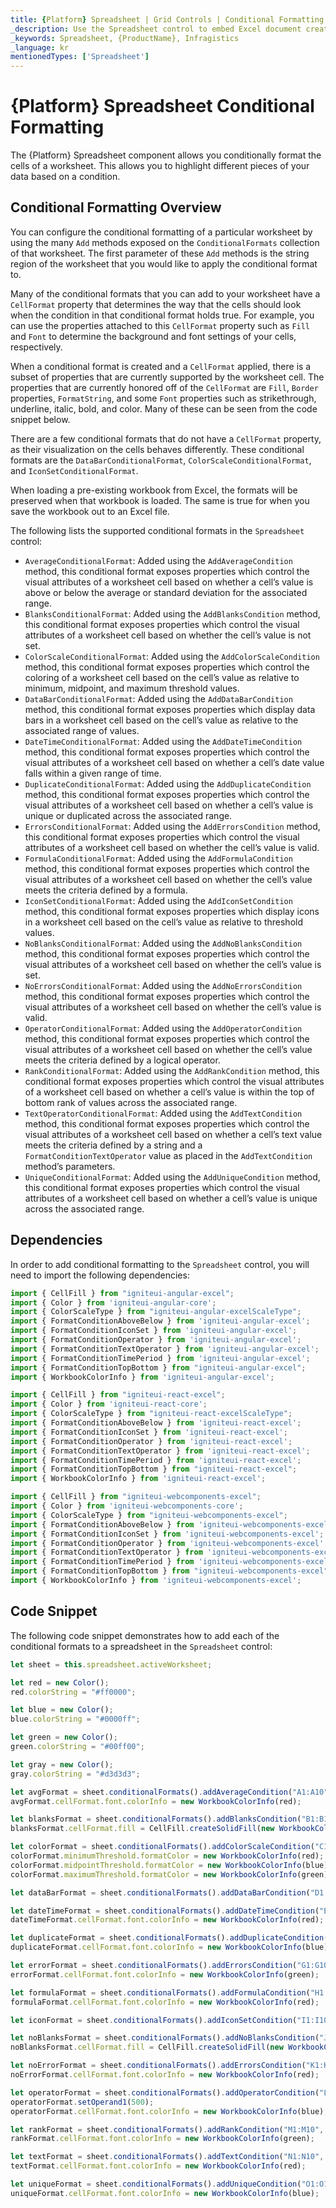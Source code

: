 ```yaml
---
title: {Platform} Spreadsheet | Grid Controls | Conditional Formatting | Infragistics |
_description: Use the Spreadsheet control to embed Excel document creation and editing experiences right into your application.
_keywords: Spreadsheet, {ProductName}, Infragistics
_language: kr
mentionedTypes: ['Spreadsheet']
---
```


# {Platform} Spreadsheet Conditional Formatting

The {Platform} Spreadsheet component allows you conditionally format the cells of a worksheet. This allows you to highlight different pieces of your data based on a condition.

## Conditional Formatting Overview

You can configure the conditional formatting of a particular worksheet by using the many `Add` methods exposed on the `ConditionalFormats` collection of that worksheet. The first parameter of these `Add` methods is the string region of the worksheet that you would like to apply the conditional format to.

Many of the conditional formats that you can add to your worksheet have a `CellFormat` property that determines the way that the cells should look when the condition in that conditional format holds true. For example, you can use the properties attached to this `CellFormat` property such as `Fill` and `Font` to determine the background and font settings of your cells, respectively.

When a conditional format is created and a `CellFormat` applied, there is a subset of properties that are currently supported by the worksheet cell. The properties that are currently honored off of the `CellFormat` are `Fill`, `Border` properties, `FormatString`, and some `Font` properties such as strikethrough, underline, italic, bold, and color. Many of these can be seen from the code snippet below.

There are a few conditional formats that do not have a `CellFormat` property, as their visualization on the cells behaves differently. These conditional formats are the `DataBarConditionalFormat`, `ColorScaleConditionalFormat`, and `IconSetConditionalFormat`.

When loading a pre-existing workbook from Excel, the formats will be preserved when that workbook is loaded. The same is true for when you save the workbook out to an Excel file.

The following lists the supported conditional formats in the `Spreadsheet` control:

- `AverageConditionalFormat`: Added using the `AddAverageCondition` method, this conditional format exposes properties which control the visual attributes of a worksheet cell based on whether a cell’s value is above or below the average or standard deviation for the associated range.
- `BlanksConditionalFormat`: Added using the `AddBlanksCondition` method, this conditional format exposes properties which control the visual attributes of a worksheet cell based on whether the cell’s value is not set.
- `ColorScaleConditionalFormat`: Added using the `AddColorScaleCondition` method, this conditional format exposes properties which control the coloring of a worksheet cell based on the cell’s value as relative to minimum, midpoint, and maximum threshold values.
- `DataBarConditionalFormat`: Added using the `AddDataBarCondition` method, this conditional format exposes properties which display data bars in a worksheet cell based on the cell’s value as relative to the associated range of values.
- `DateTimeConditionalFormat`: Added using the `AddDateTimeCondition` method, this conditional format exposes properties which control the visual attributes of a worksheet cell based on whether a cell’s date value falls within a given range of time.
- `DuplicateConditionalFormat`: Added using the `AddDuplicateCondition` method, this conditional format exposes properties which control the visual attributes of a worksheet cell based on whether a cell’s value is unique or duplicated across the associated range.
- `ErrorsConditionalFormat`: Added using the `AddErrorsCondition` method, this conditional format exposes properties which control the visual attributes of a worksheet cell based on whether the cell’s value is valid.
- `FormulaConditionalFormat`: Added using the `AddFormulaCondition` method, this conditional format exposes properties which control the visual attributes of a worksheet cell based on whether the cell’s value meets the criteria defined by a formula.
- `IconSetConditionalFormat`: Added using the `AddIconSetCondition` method, this conditional format exposes properties which display icons in a worksheet cell based on the cell’s value as relative to threshold values.
- `NoBlanksConditionalFormat`: Added using the `AddNoBlanksCondition` method, this conditional format exposes properties which control the visual attributes of a worksheet cell based on whether the cell’s value is set.
- `NoErrorsConditionalFormat`: Added using the `AddNoErrorsCondition` method, this conditional format exposes properties which control the visual attributes of a worksheet cell based on whether the cell’s value is valid.
- `OperatorConditionalFormat`: Added using the `AddOperatorCondition` method, this conditional format exposes properties which control the visual attributes of a worksheet cell based on whether the cell’s value meets the criteria defined by a logical operator.
- `RankConditionalFormat`: Added using the `AddRankCondition` method, this conditional format exposes properties which control the visual attributes of a worksheet cell based on whether a cell’s value is within the top of bottom rank of values across the associated range.
- `TextOperatorConditionalFormat`: Added using the `AddTextCondition` method, this conditional format exposes properties which control the visual attributes of a worksheet cell based on whether a cell’s text value meets the criteria defined by a string and a `FormatConditionTextOperator` value as placed in the `AddTextCondition` method’s parameters.
- `UniqueConditionalFormat`: Added using the `AddUniqueCondition` method, this conditional format exposes properties which control the visual attributes of a worksheet cell based on whether a cell’s value is unique across the associated range.

## Dependencies

In order to add conditional formatting to the `Spreadsheet` control, you will need to import the following dependencies:

```ts
import { CellFill } from "igniteui-angular-excel";
import { Color } from 'igniteui-angular-core';
import { ColorScaleType } from "igniteui-angular-excelScaleType";
import { FormatConditionAboveBelow } from 'igniteui-angular-excel';
import { FormatConditionIconSet } from 'igniteui-angular-excel';
import { FormatConditionOperator } from 'igniteui-angular-excel';
import { FormatConditionTextOperator } from 'igniteui-angular-excel';
import { FormatConditionTimePeriod } from 'igniteui-angular-excel';
import { FormatConditionTopBottom } from "igniteui-angular-excel";
import { WorkbookColorInfo } from 'igniteui-angular-excel';
```

```ts
import { CellFill } from "igniteui-react-excel";
import { Color } from 'igniteui-react-core';
import { ColorScaleType } from "igniteui-react-excelScaleType";
import { FormatConditionAboveBelow } from 'igniteui-react-excel';
import { FormatConditionIconSet } from 'igniteui-react-excel';
import { FormatConditionOperator } from 'igniteui-react-excel';
import { FormatConditionTextOperator } from 'igniteui-react-excel';
import { FormatConditionTimePeriod } from 'igniteui-react-excel';
import { FormatConditionTopBottom } from "igniteui-react-excel";
import { WorkbookColorInfo } from 'igniteui-react-excel';
```

<!-- WebComponents -->
```ts
import { CellFill } from "igniteui-webcomponents-excel";
import { Color } from 'igniteui-webcomponents-core';
import { ColorScaleType } from "igniteui-webcomponents-excel";
import { FormatConditionAboveBelow } from 'igniteui-webcomponents-excel';
import { FormatConditionIconSet } from 'igniteui-webcomponents-excel';
import { FormatConditionOperator } from 'igniteui-webcomponents-excel';
import { FormatConditionTextOperator } from 'igniteui-webcomponents-excel';
import { FormatConditionTimePeriod } from 'igniteui-webcomponents-excel';
import { FormatConditionTopBottom } from "igniteui-webcomponents-excel";
import { WorkbookColorInfo } from 'igniteui-webcomponents-excel';
```

## Code Snippet

The following code snippet demonstrates how to add each of the conditional formats to a spreadsheet in the `Spreadsheet` control:

```ts
let sheet = this.spreadsheet.activeWorksheet;

let red = new Color();
red.colorString = "#ff0000";

let blue = new Color();
blue.colorString = "#0000ff";

let green = new Color();
green.colorString = "#00ff00";

let gray = new Color();
gray.colorString = "#d3d3d3";

let avgFormat = sheet.conditionalFormats().addAverageCondition("A1:A10", FormatConditionAboveBelow.AboveAverage);
avgFormat.cellFormat.font.colorInfo = new WorkbookColorInfo(red);

let blanksFormat = sheet.conditionalFormats().addBlanksCondition("B1:B10");
blanksFormat.cellFormat.fill = CellFill.createSolidFill(new WorkbookColorInfo(gray));

let colorFormat = sheet.conditionalFormats().addColorScaleCondition("C1:C10", ColorScaleType.ThreeColor);
colorFormat.minimumThreshold.formatColor = new WorkbookColorInfo(red);
colorFormat.midpointThreshold.formatColor = new WorkbookColorInfo(blue);
colorFormat.maximumThreshold.formatColor = new WorkbookColorInfo(green);

let dataBarFormat = sheet.conditionalFormats().addDataBarCondition("D1:D10");

let dateTimeFormat = sheet.conditionalFormats().addDateTimeCondition("E1:E10", FormatConditionTimePeriod.NextWeek);
dateTimeFormat.cellFormat.font.colorInfo = new WorkbookColorInfo(red);

let duplicateFormat = sheet.conditionalFormats().addDuplicateCondition("F1:F10");
duplicateFormat.cellFormat.font.colorInfo = new WorkbookColorInfo(blue);

let errorFormat = sheet.conditionalFormats().addErrorsCondition("G1:G10");
errorFormat.cellFormat.font.colorInfo = new WorkbookColorInfo(green);

let formulaFormat = sheet.conditionalFormats().addFormulaCondition("H1:H10", "=H1>2");
formulaFormat.cellFormat.font.colorInfo = new WorkbookColorInfo(red);

let iconFormat = sheet.conditionalFormats().addIconSetCondition("I1:I10", FormatConditionIconSet.IconSet3TrafficLights1);

let noBlanksFormat = sheet.conditionalFormats().addNoBlanksCondition("J1:J10");
noBlanksFormat.cellFormat.fill = CellFill.createSolidFill(new WorkbookColorInfo(gray));

let noErrorFormat = sheet.conditionalFormats().addErrorsCondition("K1:K10");
noErrorFormat.cellFormat.font.colorInfo = new WorkbookColorInfo(red);

let operatorFormat = sheet.conditionalFormats().addOperatorCondition("L1:L10", FormatConditionOperator.Greater);
operatorFormat.setOperand1(500);
operatorFormat.cellFormat.font.colorInfo = new WorkbookColorInfo(blue);

let rankFormat = sheet.conditionalFormats().addRankCondition("M1:M10", FormatConditionTopBottom.Top, 5);
rankFormat.cellFormat.font.colorInfo = new WorkbookColorInfo(green);

let textFormat = sheet.conditionalFormats().addTextCondition("N1:N10", "A", FormatConditionTextOperator.Contains);
textFormat.cellFormat.font.colorInfo = new WorkbookColorInfo(red);

let uniqueFormat = sheet.conditionalFormats().addUniqueCondition("O1:O10");
uniqueFormat.cellFormat.font.colorInfo = new WorkbookColorInfo(blue);
```